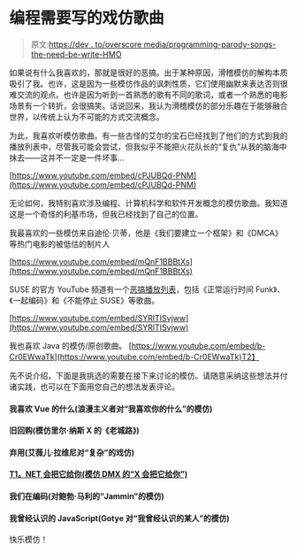 # 编程需要写的戏仿歌曲

> 原文:[https://dev . to/overscore media/programming-parody-songs-the-need-be-write-HMO](https://dev.to/overscoremedia/programming-parody-songs-that-need-to-be-written-hmo)

如果说有什么我喜欢的，那就是很好的恶搞。出于某种原因，滑稽模仿的解构本质吸引了我。也许，这是因为一些模仿作品的讽刺性质，它们使用幽默来表达否则很难交流的观点。也许是因为听到一首熟悉的歌有不同的歌词，或者一个熟悉的电影场景有一个转折，会很搞笑。话说回来，我认为滑稽模仿的部分乐趣在于能够融合世界，以传统上认为不可能的方式交流概念。

为此，我喜欢听模仿歌曲。有一些古怪的艾尔的宝石已经找到了他们的方式到我的播放列表中，尽管我可能会尝试，但我似乎不能把火花队长的“复仇”从我的脑海中抹去——这并不一定是一件坏事...

[https://www.youtube.com/embed/cPJUBQd-PNM](https://www.youtube.com/embed/cPJUBQd-PNM)

无论如何，我特别喜欢涉及编程、计算机科学和软件开发概念的模仿歌曲。我知道这是一个奇怪的利基市场，但我已经找到了自己的位置。

我最喜欢的一些模仿来自迪伦·贝蒂，他是《我们要建立一个框架》和《DMCA》等热门电影的被低估的制片人

[https://www.youtube.com/embed/mQnF1BBBtXs](https://www.youtube.com/embed/mQnF1BBBtXs)

SUSE 的官方 YouTube 频道有一个[恶搞播放列表](https://www.youtube.com/watch?v=SYRlTISvjww&list=PL6sYHytyKN2-X93TurF3JptW8qSVm0DzA)，包括《正常运行时间 Funk》、《一起编码》和《不能停止 SUSE》等歌曲。

[https://www.youtube.com/embed/SYRlTISvjww](https://www.youtube.com/embed/SYRlTISvjww)

我也喜欢 Java 的模仿/原创歌曲。
[https://www.youtube.com/embed/b-Cr0EWwaTk](https://www.youtube.com/embed/b-Cr0EWwaTk)T2】

先不说介绍，下面是我挑选的需要在接下来讨论的模仿。请随意采纳这些想法并付诸实践，也可以在下面用您自己的想法发表评论。

#### 我喜欢 Vue 的什么(浪漫主义者对“我喜欢你的什么”的模仿)

#### [](#old-repo-a-parody-of-old-town-road-by-lil-nas-x)旧回购(模仿里尔·纳斯 X 的《老城路》)

#### [](#deprecated-a-parody-of-complicated-by-avril-lavigne)弃用(艾薇儿·拉维尼对“复杂”的戏仿)

#### [T1。NET 会把它给你(模仿 DMX 的“X 会把它给你”)](#net-gonna-give-it-to-ya-a-parody-of-x-gonna-give-it-to-ya-by-dmx)

#### 我们在编码(对鲍勃·马利的“Jammin”的模仿)

#### [](#the-javascript-i-used-to-know-a-parody-of-somebody-that-i-used-to-know-by-gotye)我曾经认识的 JavaScript(Gotye 对“我曾经认识的某人”的模仿)

快乐模仿！